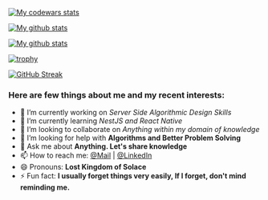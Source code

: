 <!-- ## <img src="https://d33wubrfki0l68.cloudfront.net/61153907292ee2eadefde6627bebef410ef3339e/ff66e/assets/profile.jpg" width="120px" height="auto" /> -->

[![My codewars stats](https://www.codewars.com/users/HeartBeat1608/badges/large)](https://www.codewars.com/users/HeartBeat1608)

[![My github stats](https://github-readme-stats.vercel.app/api?username=HeartBeat1608&show_icons=true&theme=nord&include_all_commits=true)](https://github.com/anuraghazra/github-readme-stats)

[![My github stats](https://github-readme-stats.vercel.app/api?username=HeartBeat1608&show_icons=true&theme=nord&include_all_commits=false&hide=stars,prs,issues,contribs&hide_rank=true&hide_title=true)](https://github.com/anuraghazra/github-readme-stats)

[![trophy](https://github-profile-trophy.vercel.app/?username=HeartBeat1608&theme=nord&row=1)](https://github.com/ryo-ma/github-profile-trophy)

[![GitHub Streak](https://github-readme-streak-stats.herokuapp.com?user=HeartBeat1608&theme=nord)](https://git.io/streak-stats) 

### Here are few things about me and my recent interests:

- 🔭 I’m currently working on *Server Side Algorithmic Design Skills*
- 🌱 I’m currently learning *NestJS and React Native*
- 👯 I’m looking to collaborate on *Anything within my domain of knowledge*
- 🤔 I’m looking for help with **Algorithms and Better Problem Solving**
- 💬 Ask me about **Anything. Let's share knowledge**
- 📫 How to reach me: [@Mail](mailto:durgeshp1608@gmail.com) | [@LinkedIn](https://www.linkedin.com/in/the-durgesh-pandey/)
- 😄 Pronouns: **Lost Kingdom of Solace**
- ⚡ Fun fact: **I usually forget things very easily, If I forget, don't mind reminding me.**

